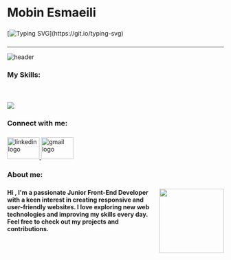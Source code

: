 <h1 align="left">Mobin Esmaeili</h1>

###

 [![Typing SVG](https://readme-typing-svg.herokuapp.com?lines=Hello+World!;I+am+a+front-end+Developer;Welcome+to+my+profile!)](https://git.io/typing-svg)

###
---
![header](https://capsule-render.vercel.app/api?type=waving&height=220&text=Junior%20Front%20Developer&fontAlign=50&fontAlignY=40&color=gradient&desc=React%20%7C%20Next.js%20%7C%20TS&descAlign=50&descAlignY=65)

###


<h3 align="left">My Skills:</h3>

###

<br clear="both">

<p align="left">
  <a href="https://skillicons.dev">
    <img src="https://skillicons.dev/icons?i=html,css,bootstrap,tailwind,js,react,ts,nextjs,redux,git,&perline=6" />
  </a>
</p>



###

<h3 align="left">Connect with me:</h3>

###

<div align="left">
    <a href="https://www.linkedin.com/in/amin-khodajoo/" target="_blank">
    <img src="https://raw.githubusercontent.com/maurodesouza/profile-readme-generator/master/src/assets/icons/social/linkedin/default.svg" width="75" height="51" alt="linkedin logo"  />
  </a>
    <a href="https://mobin.stp.80@gmail.com" target="_blank">
    <img src="https://raw.githubusercontent.com/maurodesouza/profile-readme-generator/master/src/assets/icons/social/gmail/default.svg" width="75" height="51" alt="gmail logo"  />
  </a>
</div>

###

<h3 align="left">About me:</h3>

###

<img align="right" height="150" src="./images/mak.png"  />

###

<h4 align="left">Hi ,  I'm a passionate Junior Front-End Developer with a keen interest in creating responsive and user-friendly websites. I love exploring new web technologies and improving my skills every day.  Feel free to check out my projects and contributions.</h4>

###
